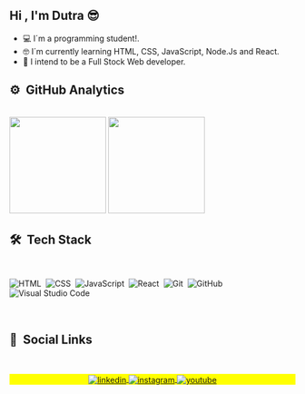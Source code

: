 
 ## Hi , I'm Dutra 😎
 - 💻 I´m a programming student!.
 - 🤓 I´m currently  learning HTML, CSS, JavaScript, Node.Js and React.
 - 🎯 I intend to be a Full Stock Web developer.
## ⚙️ &nbsp;GitHub Analytics
<br>

<div align="left">
  <img height="170"  src="https://github-readme-stats.vercel.app/api?username=wandersondu&show_icons=true&theme=vision-friendly-dark" > 
  <img height="170"  src="https://github-readme-stats.vercel.app/api/top-langs/?username=wandersondu&layout=compact&lang&theme=vision-friendly-dark" >
</div>

## 🛠 &nbsp;Tech Stack

<br>

![HTML](https://img.shields.io/badge/-HTML-05122A?style=flat&logo=HTML5)&nbsp;
![CSS](https://img.shields.io/badge/-CSS-05122A?style=flat&logo=CSS3&logoColor=1572B6)&nbsp;
![JavaScript](https://img.shields.io/badge/-JavaScript-05122A?style=flat&logo=javascript)&nbsp;
![React](https://img.shields.io/badge/-React-05122A?style=flat&logo=react)&nbsp;
![Git](https://img.shields.io/badge/-Git-05122A?style=flat&logo=git)&nbsp;
![GitHub](https://img.shields.io/badge/-GitHub-05122A?style=flat&logo=github)&nbsp;
![Visual Studio Code](https://img.shields.io/badge/-Visual%20Studio%20Code-05122A?style=flat&logo=visual-studio-code&logoColor=007ACC)&nbsp;


<br>

##  💬 &nbsp;Social Links

<br>

<p align="center"  style="background:yellow">
  <a href="https://linkedin.com/in/wanderson-dutra" target="_blank">
    <img align="center" src="https://img.shields.io/badge/-WandersonDutra-05122A?style=flat&logo=linkedin" alt="linkedin" />
  </a>
  <a href="https://www.instagram.com/dutra_airsoft" target="_blank">
   <img align="center" src="https://img.shields.io/badge/-Dutra_airsoft-05122A?style=flat&logo=instagram" alt="instagram" />
  </a>
  <a href="https://www.youtube.com/user/wandersonrochadutra " target="_blank">
   <img align="center" src="https://img.shields.io/badge/-Dutra_airsoft -05122A?style=flat&logo=youtube" alt="youtube"/>
  </a>
</p>


